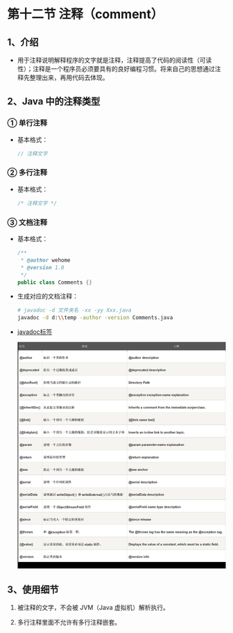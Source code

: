 # 第十二节 注释（comment）

## 1、介绍

- 用于注释说明解释程序的文字就是注释，注释提高了代码的阅读性（可读性）；注释是一个程序员必须要具有的良好编程习惯。将来自己的思想通过注释先整理出来，再用代码去体现。

## 2、Java 中的注释类型

### ① 单行注释

- 基本格式：

    ```java
    // 注释文字
    ```

### ② 多行注释

- 基本格式：

    ```java
    /* 注释文字 */
    ``` 

### ③ 文档注释

- 基本格式：

    ```java
    /**
     * @author wehome
     * @version 1.0
     */
    public class Comments {}
    ```

- 生成对应的文档注释：

    ```sh
    # javadoc -d 文件夹名 -xx -yy Xxx.java
    javadoc -d d:\\temp -author -version Comments.java
    ```

- [javadoc标签](https://raw.githubusercontent.com/wehome-h/typora-images-repository/main/images/javadoc标签.docx)

    ![](https://raw.githubusercontent.com/wehome-h/typora-images-repository/main/images/20240413220252.png)

## 3、使用细节

1. 被注释的文字，不会被 JVM（Java 虚拟机）解析执行。

2. 多行注释里面不允许有多行注释嵌套。